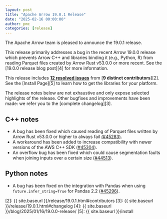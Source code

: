 ```yaml
---
layout: post
title: "Apache Arrow 19.0.1 Release"
date: "2025-02-16 00:00:00"
author: pmc
categories: [release]
---
```

<!--
{% comment %}
Licensed to the Apache Software Foundation (ASF) under one or more
contributor license agreements.  See the NOTICE file distributed with
this work for additional information regarding copyright ownership.
The ASF licenses this file to you under the Apache License, Version 2.0
(the "License"); you may not use this file except in compliance with
the License.  You may obtain a copy of the License at

http://www.apache.org/licenses/LICENSE-2.0

Unless required by applicable law or agreed to in writing, software
distributed under the License is distributed on an "AS IS" BASIS,
WITHOUT WARRANTIES OR CONDITIONS OF ANY KIND, either express or implied.
See the License for the specific language governing permissions and
limitations under the License.
{% endcomment %}
-->

The Apache Arrow team is pleased to announce the 19.0.1 release.

This release primarily addresses a bug in the recent Arrow 19.0.0 release which
prevents Arrow C++ and libraries binding it (e.g., Python, R) from reading
Parquet files created by Arrow Rust v53.0.0 or more recent. See the [19.0.0
release blog post][4] for more information.

This release includes [**12 resolved issues**][1] from [**9 distinct
contributors**][2]. See the [Install Page][5] to learn how to get the libraries
for your platform.

The release notes below are not exhaustive and only expose selected highlights
of the release. Other bugfixes and improvements have been made: we refer you to
the [complete changelog][3].

## C++ notes

- A bug has been fixed which caused reading of Parquet files written by Arrow
  Rust v53.0.0 or higher to always fail
  [(#45283)](https://github.com/apache/arrow/issues/45283).
- A workaround has been added to increase compatibility with newer versions of
  the AWS C++ SDK ([#45304](https://github.com/apache/arrow/issues/45304)).
- An overflow bug has been fixed which could cause segmentation faults when
  joining inputs over a certain size
  ([#44513](https://github.com/apache/arrow/issues/44513)).

## Python notes

- A bug has been fixed on the integration with Pandas when using
  `future.infer_string=True` for Pandas 2.2
  ([#45296](https://github.com/apache/arrow/issues/45296)).

[1]: https://github.com/apache/arrow/milestone/68?closed=1
[2]: {{ site.baseurl }}/release/19.0.1.html#contributors
[3]: {{ site.baseurl }}/release/19.0.1.html#changelog
[4]: {{ site.baseurl }}/blog/2025/01/16/19.0.0-release/
[5]: {{ site.baseurl }}/install
